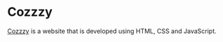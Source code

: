 # Cozzzy

[Cozzzy](https://cozzzy.netlify.app/) is a website that is developed using HTML, CSS and JavaScript.
